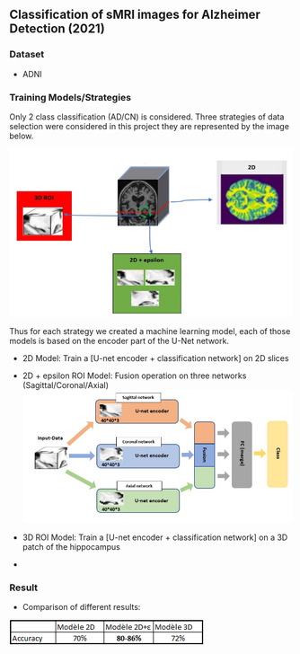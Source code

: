 ## Classification of sMRI images for Alzheimer Detection (2021)

### **Dataset**
- ADNI
### **Training Models/Strategies**
Only 2 class classification (AD/CN) is considered.
Three strategies of data selection were considered in this project they are represented by the image below.

![alt text](./images/summary.jpg)

Thus for each strategy we created a machine learning model, each of those models is based on the encoder part of the U-Net network.

 - 2D Model: Train a [U-net encoder + classification network] on 2D slices 
 
 - 2D + epsilon ROI Model: Fusion operation on three networks (Sagittal/Coronal/Axial) 
   ![alt text](./images/2D+epsilon.jpg)
   
 - 3D ROI Model: Train a [U-net encoder + classification network] on a 3D patch of the hippocampus  
 - 
### **Result**  
- Comparison of different results:

![alt text](./images/accuracy_table.png)
